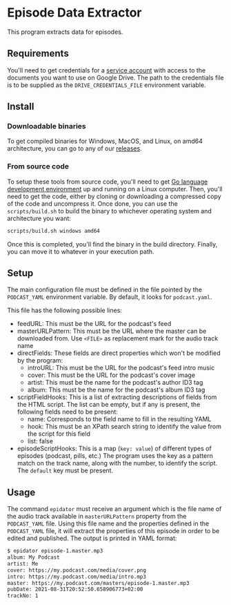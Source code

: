 # Episode Data Extractor

This program extracts data for episodes.

## Requirements

You'll need to get credentials for a [service account](https://support.google.com/a/answer/7378726?hl=en) with access to the documents you want to use on Google Drive. The path to the credentials file is to be supplied as the `DRIVE_CREDENTIALS_FILE` environment variable.

## Install
### Downloadable binaries

To get compiled binaries for Windows, MacOS, and Linux, on amd64 architecture, you can go to any of our [releases](https://github.com/ifosch/epidator/releases).

### From source code

To setup these tools from source code, you'll need to get [Go language development environment](https://golang.org/doc/install) up and running on a Linux computer. Then, you'll need to get the code, either by cloning or downloading a compressed copy of the code and uncompress it. Once done, you can use the `scripts/build.sh` to build the binary to whichever operating system and architecture you want:

```bash
scripts/build.sh windows amd64
```

Once this is completed, you'll find the binary in the build directory.
Finally, you can move it to whatever in your execution path.

## Setup

The main configuration file must be defined in the file pointed by the `PODCAST_YAML` environment variable.
By default, it looks for `podcast.yaml`.

This file has the following possible lines:
- feedURL: This must be the URL for the podcast's feed
- masterURLPattern: This must be the URL where the master can be downloaded from.
  Use `<FILE>` as replacement mark for the audio track name
- directFields: These fields are direct properties which won't be modified by the program:
  - introURL: This must be the URL for the podcast's feed intro music
  - cover: This must be the URL for the podcast's cover image
  - artist: This must be the name for the podcast's author ID3 tag
  - album: This must be the name for the podcast's album ID3 tag
- scriptFieldHooks: This is a list of extracting descriptions of fields from the HTML script.
  The list can be empty, but if any is present, the following fields need to be present:
  - name: Corresponds to the field name to fill in the resulting YAML
  - hook: This must be an XPath search string to identify the value from the script for this field
  - list: false
- episodeScriptHooks: This is a map (`key: value`) of different types of episodes (podcast, pills, etc.)
  The program uses the key as a pattern match on the track name, along with the number, to identify the script.
  The `default` key must be present.

## Usage

The command `epidator` must receive an argument which is the file name of the audio track available in `masterURLPattern` property from the `PODCAST_YAML` file.
Using this file name and the properties defined in the `PODCAST_YAML` file, it will extract the properties of this episode in order to be edited and published.
The output is printed in YAML format:

```bash
$ epidator episode-1.master.mp3
album: My Podcast
artist: Me
cover: https://my.podcast.com/media/cover.png
intro: https://my.podcast.com/media/intro.mp3
master: https://my.podcast.com/masters/episode-1.master.mp3
pubDate: 2021-08-31T20:52:50.658906773+02:00
trackNo: 1
```
